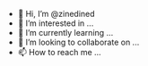 - 👋 Hi, I’m @zinedined
- 👀 I’m interested in ...
- 🌱 I’m currently learning ...
- 💞️ I’m looking to collaborate on ...
- 📫 How to reach me ...

<!---
zinedined/zinedined is a ✨ special ✨ repository because its `README.md` (this file) appears on your GitHub profile.
You can click the Preview link to take a look at your changes.
--->
